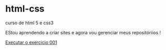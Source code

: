 # html-css
 curso de html 5 e css3

EStou aprendendo a  criar sites e agora vou gerenciar meus repositóriios !

<a href="https://ruanjarso.github.io/html-css/exercicios/ex001/index.html"> Executar o exercicio 001</a>